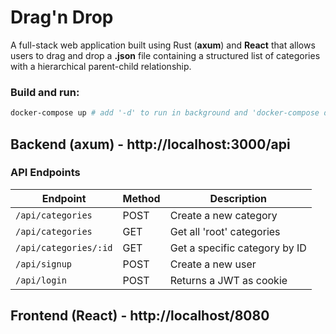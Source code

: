 # Drag'n Drop
A full-stack web application built using Rust (**axum**) and **React** that allows users to drag and drop a **.json** file containing a structured list of categories with a hierarchical parent-child relationship.

### Build and run:
```bash
docker-compose up # add '-d' to run in background and 'docker-compose down' to stop
```

## Backend (axum) - http://localhost:3000/api
### API Endpoints

| Endpoint                  | Method | Description                           |
|---------------------------|--------|---------------------------------------|
| `/api/categories`         | POST   | Create a new category                 |
| `/api/categories`         | GET    | Get all 'root' categories             |
| `/api/categories/:id`     | GET    | Get a specific category by ID         |
| `/api/signup`             | POST   | Create a new user                     |
| `/api/login`              | POST   | Returns a JWT as cookie               |


## Frontend (React) - http://localhost/8080